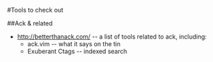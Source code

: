 #Tools to check out

##Ack & related

 * http://betterthanack.com/ -- a list of tools related to ack, including:
    *  ack.vim -- what it says on the tin
    * Exuberant Ctags -- indexed search
